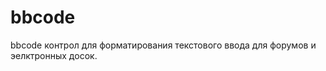 bbcode
======

bbcode 
контрол для форматирования  текстового ввода для форумов и эелктронных досок.
